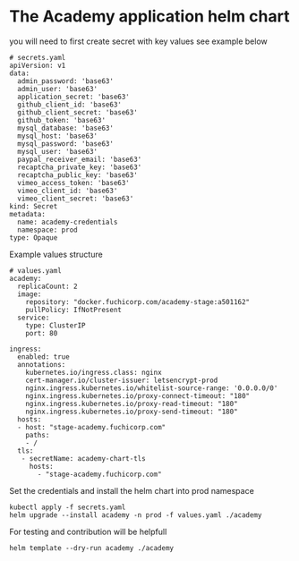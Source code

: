 # The Academy application helm chart


you will need to first create secret with key values see example below
```
# secrets.yaml
apiVersion: v1
data:
  admin_password: 'base63'
  admin_user: 'base63'
  application_secret: 'base63'
  github_client_id: 'base63'
  github_client_secret: 'base63'
  github_token: 'base63'
  mysql_database: 'base63'
  mysql_host: 'base63'
  mysql_password: 'base63'
  mysql_user: 'base63'
  paypal_receiver_email: 'base63'
  recaptcha_private_key: 'base63'
  recaptcha_public_key: 'base63'
  vimeo_access_token: 'base63'
  vimeo_client_id: 'base63'
  vimeo_client_secret: 'base63'
kind: Secret
metadata:
  name: academy-credentials
  namespace: prod
type: Opaque
```


Example values structure
```
# values.yaml
academy:
  replicaCount: 2
  image:
    repository: "docker.fuchicorp.com/academy-stage:a501162"
    pullPolicy: IfNotPresent
  service:
    type: ClusterIP
    port: 80

ingress:
  enabled: true
  annotations:
    kubernetes.io/ingress.class: nginx
    cert-manager.io/cluster-issuer: letsencrypt-prod
    nginx.ingress.kubernetes.io/whitelist-source-range: '0.0.0.0/0'
    nginx.ingress.kubernetes.io/proxy-connect-timeout: "180"
    nginx.ingress.kubernetes.io/proxy-read-timeout: "180"
    nginx.ingress.kubernetes.io/proxy-send-timeout: "180"
  hosts:
  - host: "stage-academy.fuchicorp.com"
    paths:
    - /
  tls:
   - secretName: academy-chart-tls
     hosts:
       - "stage-academy.fuchicorp.com"
```


Set the credentials and install the helm chart into prod namespace
```
kubectl apply -f secrets.yaml
helm upgrade --install academy -n prod -f values.yaml ./academy
```

For testing and contribution will be helpfull
```
helm template --dry-run academy ./academy
```
